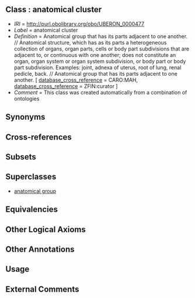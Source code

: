
## Class : anatomical cluster

 * *IRI* = http://purl.obolibrary.org/obo/UBERON_0000477
 * *Label* = anatomical cluster
 * *Definition* = Anatomical group that has its parts adjacent to one another. // Anatomical structure, which has as its parts a heterogeneous collection of organs, organ parts, cells or body part subdivisions that are adjacent to, or continuous with one another; does not constitute an organ, organ system or organ system subdivision, or body part or body part subdivision. Examples: joint, adnexa of uterus, root of lung, renal pedicle, back. // Anatomical group that has its parts adjacent to one another. [ [database_cross_reference](../../ef/oboInOwl#hasDbXref.md) = CARO:MAH, [database_cross_reference](../../ef/oboInOwl#hasDbXref.md) = ZFIN:curator ]
 * *Comment* = This class was created automatically from a combination of ontologies

## Synonyms


## Cross-references


## Subsets


## Superclasses

 * [anatomical group](../../UBERON/80/UBERON_0000480.md)

## Equivalencies


## Other Logical Axioms


## Other Annotations


## Usage


## External Comments

